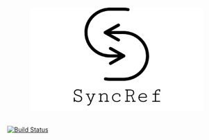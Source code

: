 <p align="center">
  <img src="logo.png">
  <br>
  <br>

[![Build Status](https://travis-ci.com/pbexe/syncref.svg?token=AeAAwB1rsJ3YfHiyXGQy&branch=master)](https://travis-ci.com/pbexe/syncref)

</p>
